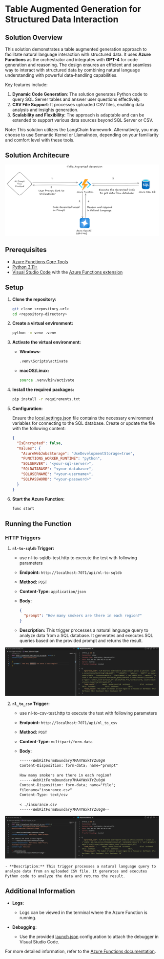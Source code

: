 # Table Augmented Generation for Structured Data Interaction

## Solution Overview

This solution demonstrates a table augmented generation approach to facilitate natural language interaction with structured data. It uses **Azure Functions** as the orchestrator and integrates with **GPT-4** for code generation and reasoning. The design ensures an efficient and seamless way to interact with structured data by combining natural language understanding with powerful data-handling capabilities.

Key features include:

1. **Dynamic Code Generation**: The solution generates Python code to query SQL Server tables and answer user questions effectively.
2. **CSV File Support**: It processes uploaded CSV files, enabling data analysis and insights generation.
3. **Scalability and Flexibility**: The approach is adaptable and can be extended to support various data sources beyond SQL Server or CSV.

Note: This solution utilizes the LangChain framework. Alternatively, you may choose to use Semantic Kernel or LlamaIndex, depending on your familiarity and comfort level with these tools.

## Solution Architecure

![Solution Architecture](solution_architecturev1.png)

## Prerequisites

- [Azure Functions Core Tools](https://docs.microsoft.com/en-us/azure/azure-functions/functions-run-local)
- [Python 3.11+](https://www.python.org/downloads/)
- [Visual Studio Code](https://code.visualstudio.com/) with the [Azure Functions extension](https://marketplace.visualstudio.com/items?itemName=ms-azuretools.vscode-azurefunctions)

## Setup

1. **Clone the repository:**

    ```sh
    git clone <repository-url>
    cd <repository-directory>
    ```

2. **Create a virtual environment:**

    ```sh
    python -m venv .venv
    ```

3. **Activate the virtual environment:**

    - **Windows:**

        ```sh
        .venv\Scripts\activate
        ```

    - **macOS/Linux:**

        ```sh
        source .venv/bin/activate
        ```

4. **Install the required packages:**

    ```sh
    pip install -r requirements.txt
    ```

5. **Configuration:**

    Ensure the [local.settings.json](http://_vscodecontentref_/0) file contains the necessary environment variables for connecting to the SQL database. Create or update the file with the following content:

    ```json
    {
      "IsEncrypted": false,
      "Values": {
        "AzureWebJobsStorage": "UseDevelopmentStorage=true",
        "FUNCTIONS_WORKER_RUNTIME": "python",
        "SQLSERVER": "<your-sql-server>",
        "SQLDATABASE": "<your-database>",
        "SQLUSERNAME": "<your-username>",
        "SQLPASSWORD": "<your-password>"
      }
    }
    ```

6. **Start the Azure Function:**

    ```sh
    func start
    ```

## Running the Function

### HTTP Triggers

1. **`nl-to-sqldb` Trigger:**

    - use nl-to-sqldb-test.http to execute the test with following parameters

    - **Endpoint:** `http://localhost:7071/api/nl-to-sqldb`
    - **Method:** `POST`
    - **Content-Type:** `application/json`
    - **Body:**

        ```json
        {
          "prompt": "How many smokers are there in each region?"
        }
        ```

    - **Description:** This trigger processes a natural language query to analyze data from a SQL database. It generates and executes SQL queries based on the provided prompt and returns the result.


![NL to SQL](nl-to-sqldb.png)

2. **`nl_to_csv` Trigger:** 
     
    - use nl-to-csv-test.http to execute the test with following parameters

    - **Endpoint:** `http://localhost:7071/api/nl_to_csv`
    - **Method:** `POST`
    - **Content-Type:** `multipart/form-data`
    - **Body:**

        ```http
        ------WebKitFormBoundary7MA4YWxkTrZu0gW
        Content-Disposition: form-data; name="prompt"

        How many smokers are there in each region?
        ------WebKitFormBoundary7MA4YWxkTrZu0gW
        Content-Disposition: form-data; name="file"; filename="insurance.csv"
        Content-Type: text/csv

        < ./insurance.csv
        ------WebKitFormBoundary7MA4YWxkTrZu0gW--
        ```
![NL to CSV](nl-to-csv.png)

    - **Description:** This trigger processes a natural language query to analyze data from an uploaded CSV file. It generates and executes Python code to analyze the data and returns the result.

## Additional Information

- **Logs:**
    - Logs can be viewed in the terminal where the Azure Function is running.

- **Debugging:**
    - Use the provided [launch.json](http://_vscodecontentref_/1) configuration to attach the debugger in Visual Studio Code.

For more detailed information, refer to the [Azure Functions documentation](https://docs.microsoft.com/en-us/azure/azure-functions/).
